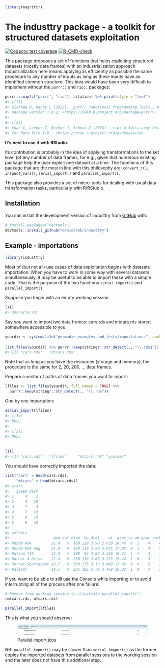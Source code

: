 
<!-- README.md is generated from README.Rmd. Please edit that file -->

``` r
library(magrittr)
```

# The industtry package - a toolkit for structured datasets exploitation

<!-- badges: start -->

[![Codecov test
coverage](https://codecov.io/gh/danielrak/industtry/branch/master/graph/badge.svg)](https://app.codecov.io/gh/danielrak/industtry?branch=master)
[![R-CMD-check](https://github.com/danielrak/industtry/actions/workflows/R-CMD-check.yaml/badge.svg)](https://github.com/danielrak/industtry/actions/workflows/R-CMD-check.yaml)
<!-- badges: end -->

This package proposes a set of functions that helps exploiting
structured datasets (mostly data frames) with an industrialization
approach. Industrialization here means applying as efficiently as
possible the same procedure to any number of inputs as long as these
inputs have an identified common structure. This idea would have been
very difficult to implement without the `purrr::` and `rio::` packages:

``` r
purrr:::map(c("purrr", "rio"), citation) %>% print(style = "text")
#> [[1]]
#> Wickham H, Henry L (2023). _purrr: Functional Programming Tools_. R
#> package version 1.0.2, <https://CRAN.R-project.org/package=purrr>.
#> 
#> [[2]]
#> Chan C, Leeper T, Becker J, Schoch D (2023). _rio: A Swiss-army knife
#> for data file I/O_. <https://cran.r-project.org/package=rio>.
```

**It’s best to use it with RStudio.**

Its contribution is probably in the idea of applying transformations to
the set level (of any number of data frames, for e.g), given that
numerous existing package help the user exploit one dataset at a time.
The functions of this package that are the most in line with this
philosophy are: `convert_r()`, `inspect_vars()`, `serial_import()` and
`parallel_import()`.

This package also provides a set of micro-tools for dealing with usual
data transformation tasks, particularly with R/RStudio.

## Installation

You can install the development version of industtry from
[GitHub](https://github.com/) with:

``` r
# install.packages("devtools")
devtools::install_github("danielrak/industtry")
```

## Example - importations

``` r
library(industtry)
```

Most of (but not all) use cases of data exploitation begins with
datasets importation. When you have to work in some way with several
datasets simultaneously, it may be useful to be able to import these
with a simple code. That is the purpose of the two functions
`serial_import()` and `parallel_import()`.

Suppose you begin with an empty working session:

``` r
ls()
#> character(0)
```

Say you want to import two data frames: cars.rds and mtcars.rds stored
somewhere accessible to you:

``` r
yourdir <- system.file("permadir_examples_and_tests/importations", package = "industtry")

list.files(yourdir) %>% purrr::keep(stringr::str_detect(., "\\.rds$"))
#> [1] "cars.rds"   "mtcars.rds"
```

Note that as long as you have the resources (storage and memory), the
procedure is the same for 2, 20, 200, … data frames.

Prepare a vector of paths of data frames you want to import:

``` r
lfiles <- list.files(yourdir, full.names = TRUE) %>% 
  purrr::keep(stringr::str_detect(., "\\.rds"))
```

One by one importation:

``` r
serial_import(lfiles)
#> [[1]]
#> NULL
#> 
#> [[2]]
#> NULL
```

``` r

ls()
#> [1] "cars.rds"   "lfiles"     "mtcars.rds" "yourdir"
```

You should have correctly imported the data:

``` r
list("cars" = head(cars.rds), 
     "mtcars" = head(mtcars.rds))
#> $cars
#>   speed dist
#> 1     4    2
#> 2     4   10
#> 3     7    4
#> 4     7   22
#> 5     8   16
#> 6     9   10
#> 
#> $mtcars
#>                    mpg cyl disp  hp drat    wt  qsec vs am gear carb
#> Mazda RX4         21.0   6  160 110 3.90 2.620 16.46  0  1    4    4
#> Mazda RX4 Wag     21.0   6  160 110 3.90 2.875 17.02  0  1    4    4
#> Datsun 710        22.8   4  108  93 3.85 2.320 18.61  1  1    4    1
#> Hornet 4 Drive    21.4   6  258 110 3.08 3.215 19.44  1  0    3    1
#> Hornet Sportabout 18.7   8  360 175 3.15 3.440 17.02  0  0    3    2
#> Valiant           18.1   6  225 105 2.76 3.460 20.22  1  0    3    1
```

If you want to be able to still use the Console while importing or to
avoid interrupting all of the process after one failure:

``` r
# Remove from working session to illustrate parallel_import(): 
rm(cars.rds, mtcars.rds)
```

``` r
parallel_import(lfiles)
```

This is what you should observe:

<figure>
<img src="./inst/images/parallel_import_jobs.png"
alt="Parallel import jobs" />
<figcaption aria-hidden="true">Parallel import jobs</figcaption>
</figure>

NB: `parallel_import()` may be slower than `serial_impport()` as the
former copies the imported datasets from parallel sessions to the
working session and the later does not have this additional step.
